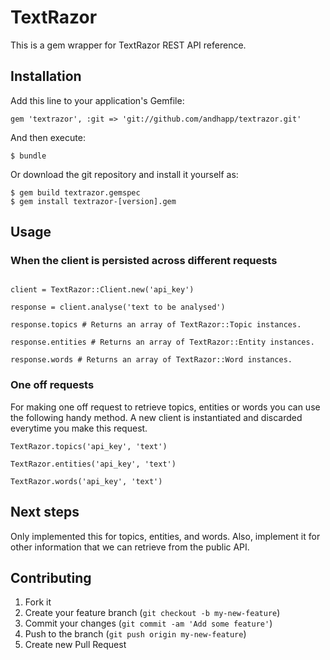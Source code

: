 # TextRazor

This is a gem wrapper for TextRazor REST API reference.

## Installation



Add this line to your application's Gemfile:

    gem 'textrazor', :git => 'git://github.com/andhapp/textrazor.git'

And then execute:

    $ bundle

Or download the git repository and install it yourself as:

    $ gem build textrazor.gemspec
    $ gem install textrazor-[version].gem

## Usage

### When the client is persisted across different requests

```

client = TextRazor::Client.new('api_key')

response = client.analyse('text to be analysed')

response.topics # Returns an array of TextRazor::Topic instances.

response.entities # Returns an array of TextRazor::Entity instances.

response.words # Returns an array of TextRazor::Word instances.

```

### One off requests

For making one off request to retrieve topics, entities or words you 
can use the following handy method. A new client is instantiated and 
discarded everytime you make this request.

```
TextRazor.topics('api_key', 'text')

TextRazor.entities('api_key', 'text')

TextRazor.words('api_key', 'text')

```

## Next steps

Only implemented this for topics, entities, and words. Also, implement 
it for other information that we can retrieve from the public API.


## Contributing

1. Fork it
2. Create your feature branch (`git checkout -b my-new-feature`)
3. Commit your changes (`git commit -am 'Add some feature'`)
4. Push to the branch (`git push origin my-new-feature`)
5. Create new Pull Request
